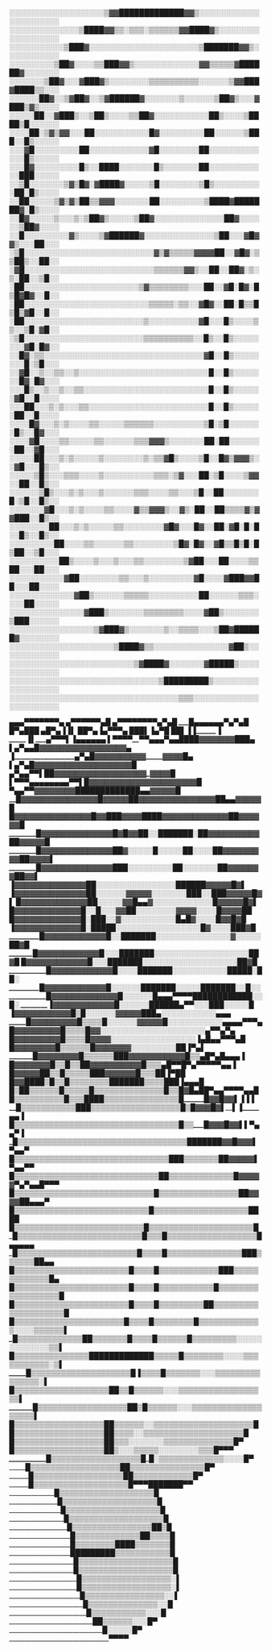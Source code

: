 ░░░░░░░░░░░░░░░░░░░▒▓▓█████████████▓▓▒░░░░░░░░░░░░░░░░░░░░░░
░░░░░░░░░░░░░░▒████▓▓▒▒░▒▒▒░▒▒▒▒▒▒▓▓████▓▒░░░░░░░░░░░░░░░░░░
░░░░░░░░░░░▒███▓░░░░░░░░░░░░░░░░░░░░░░▒███████▓▓▒░░░░░░░░░░░
░░░░░░░░░▒██▓░░░░▒▒███▓▓▒░░░░░░░░░░░░░▓▓▒▒▒▒▒▓██████▓░░░░░░░
░░░░░░░▒██▓░░░▓███▓▒░░░░░░░░▒▒▒▒▒▒▒▒▒▒░░░░░░▒▓▓███▓████▒▒░░░
░░░░░░██▓░░▒▓██▓░░▒▓██████▓░░░░░░░▒░░░░░░▒██▓▒░░░▓███▒▓▒░░░░
░░░░░██░░▓███▒░░▒██▒░░░░▒▒██▓░░░░░░░░░░░██▒░░░░▒████▒█░░░░░░
░░░░██░▒▓▒▓▓░░░██░░░░░░░░░░░█▓░░░░░░░░░██░░░░░░▒███░░█▒░░░░░
░░░▓█░░░░░░░░░██░░░░░░░░░░░░▓█░░░░░░░░██░░░░░░░░░░░░░█▒░░░░░
░░░█▓░░░░░░░░░█▒░░████░░░░░░░█▒░░░░░░░██░░░░░░░░░░░░███░░░░░
░░▒█░░░░░░░▒▓▒█▓░▓████▓░░░░░▒█░░░░░░░░▒█▒░░░░░░░░░░██░█▒░░░░
░░██░░░░░▒▓▒▓▒██▒▒▓▓▓░░░░░░░██░░░░░░░░░▒████▓███████▓░█▒░░░░
░░█▓░░░░░▒░░░▒░▒██▓▒░░░░░▒██▓░░░░░░░░░░░░░░██▓░░░░░░▒██▓░░░░
░░█░░░░░░░░░▓▒░░░░▒▓██████▓░░░░░░░░░░░░░░▒██░░░▓█▓▓▒░░░██░░░
░▒█░░░░░░░░░░░░░░░░░░░░░░░░░░▓▒▓▒▒▒▒▒▓▓▓▓██░░▓█▓░▒▒██▒░░██░░
░▓█░░░░░░░░░░░░░░░░░░░░░░░░░░▒▒▒▒▒▒▓▓▒░░██░░██▓░▒░▒░██░░▒█░░
░██░░░░░░░░░░░░░░░░░░░░░░░▒▓▒▒▒▒▒▒▒▒░░░██░░▓█░█▓░█▒█▓█▓░░█░░
░██░░░░░░░░░░░░░░░░░░░░░░░░░▒▒▒▒▒░▒▒░░▓█▓░░██░█▒▒█▒█▒▓█░░█░░
░██░░░░░░░░░░░░░░░░░░░░░░░░▒░░░░░░░░░░▓█░░░█▒░░░░▒▒░░▒█░▓█░░
░▒█░░░░░░░░░░░░░░░░░░░░░░░░▒▒▒▒▒▒▒▒▒▒░░█▒░░█▒░░░░░░░░▓█░█▓░░
░░█▓░▒▒░░░░░░░░░░░░░░░░░░░░░░░░░░░░░░░░▓█░░█▒░░░░░░░░█░▒█░░░
░░▓█░░▒░░▒▒░░▒░░░░░░░░░░░░░░░░░░░░░░░░░░█░░█▒░░░░░░░█▓░█▓░░░
░░░█▒░░▒░░▒░░▒▒░░░░░░░░░░░░░░░░░░░░░░░░░█░░█▒░░░░░░▓█░░█░░░░
░░░██░░░▒░▒░░░▒▒░░░░░░░░░░░░░░░░░░░░░░░░█░░█▒░░░░░░██░░█░░░░
░░░░█▓░░░▒░▒░░░░▒▒░░░░░▒▒▒▒▒▒░░░░░░░░░░▒█░▒█░░░░░░░█▒░░█▓░░░
░░░░▓█░░░░▒▒░░░░░▒▒░░░░░░▒▒▒▓▓▓▒░░░░░░░██░██░░░░░░░██░░▓█░░░
░░░░░██░░░▒░▒░░░░░▒░░░░░░░░▒░▒▒▓█▒░░░░▒█░░█▓▒▓▓▓▒░░▓█░░░█▒░░
░░░░░▒█▒░░░▒▒▒░░░░▒░░░░░░░░░░▒▒▒░▒▓░░░██░▒█░░░░▒▓▓░░██░░█▒░░
░░░░░░▒█▒░░░▒░▒░░░▒░░░░░░▒▒▒░░░░▒▒░░░▒█░░██░░░░░░░█░▒█░░█▒░░
░░░░░░░▓█░░░▒░▒░░░░▒▒░░░░▓▒▒▓▓▓▒░░▓▒░██░░██▒▒▒▒▓▒▓▓███░░█▒░░
░░░░░░░░██░░░▒░▒░░░░░▒▒░░░░░░░░▓█▓░░░█▓░░██░▓█░█░█░░█▒░░█▒░░
░░░░░░░░░██░░░░▒▒░░░░░░▒▒░░░░░░░░▒█▓░█▓░░▓█▒▒█▒█░█▒██░░▒█░░░
░░░░░░░░░░██▒░░░░▒░░░▒░░░▒▒░░░░░░░░▒▓██░░░██░░░░▒▒██░░░██░░░
░░░░░░░░░░░▓██░░░░░░░░▒▒░░░▒░░░░░░░░░▓█░░░░▓███▓▓██░░░██░░░░
░░░░░░░░░░░░░▓██▒░░░░░░▒▒▒▒▒░░░░░░░░░░██░░░░░░▒▒▒░░░░██░░░░░
░░░░░░░░░░░░░░░▓███▒░░░░░░░▒▒▒▒▒▒▒▒░░░░▓██▒░░░░░░░▒███░░░░░░
░░░░░░░░░░░░░░░░░▒▓███▓▒░░░░░░░▒░░▒▒▒▒░░░▒██▓██████▓░░░░░░░░
░░░░░░░░░░░░░░░░░░░░░▒████▓▒▒░░░░░░░░░░░░░░░▓██▒░░░░░░░░░░░░
░░░░░░░░░░░░░░░░░░░░░░░░░▒▓████▓░░░░░░░▓█████▒░░░░░░░░░░░░░░
░░░░░░░░░░░░░░░░░░░░░░░░░░░░░░▒█████████▒░░░░░░░░░░░░░░░░░░░
░░░░░░░░░░░░░░░░░░░░░░░░░░░░░░░░░░▒▒▒░░░░░░░░░░░░░░░░░░░░░░░




__________________▄▄▄▀▀▀▀▀▀▀▄
_______________▄▀▀____▀▀▀▀▄____█
___________▄▀▀__▀▀▀▀▀▀▄___▀▄___█
__________█▄▄▄▄▄▄_______▀▄__▀▄__█
_________█_________▀▄______█____█_█
______▄█_____________▀▄_____▐___▐_▌
______██_______________▀▄___▐_▄▀▀▀▄
______█________██_______▌__▐▄▀______█
______█_________█_______▌__▐▐________▐
_____▐__________▌_____▄▀▀▀__▌_______▐_____________▄▄▄▄▄▄
______▌__________▀▀▀▀________▀▀▄▄▄▀______▄▄████▓▓▓▓▓▓▓███▄
______▌____________________________▄▀__▄▄█▓▓▓▓▓▓▓▓▓▓▓▓▓▓▓▓▓▄
______▐__________________________▄▀_▄█▓▓▓▓▓▓▓▓▓▓_____▓▓____▓▓█▄
_______▌______________________▄▀_▄█▓▓▓▓▓▓▓▓▓▓▓____▓▓_▓▓_▓▓__▓▓█
_____▄▀▄_________________▄▀▀▌██▓▓▓▓▓▓▓▓▓▓▓▓▓__▓▓▓___▓▓_▓▓__▓▓█
____▌____▀▀▀▄▄▄▄▄▄▄▄▀▀___▌█▓▓▓▓▓▓▓▓▓▓▓▓▓▓▓__▓________▓▓___▓▓▓█
_____▀▄_________________▄▀▀▓▓▓▓▓▓▓▓█████████████▄▄_____▓▓__▓▓▓█
_______█▓▓▓▓▓▓▓▓▓▓▓▓▓▓▓█▓▓▓▓▓██▓▓▓▓▓▓▓▓▓▓▓▓▓▓▓██▄▄___▓▓▓▓▓█
_______█▓▓▓▓▓▓▓▓▓▓▓▓▓▓▓█▓▓███▓▓▓▓████▓▓▓▓▓▓▓▓▓▓▓▓▓██▓▓▓▓▓▓█
________█▓▓▓▓▓▓▓▓▓▓▓▓▓▓█▓█▓▓██░░███████░██▓▓▓▓▓▓▓▓▓▓██▓▓▓▓▓█
________█▓▓▓▓▓▓▓▓▓▓▓▓▓▓██▓░░░░░█░░░░░██░░░░██▓▓▓▓▓▓▓▓▓██▓▓▓▓▌
________█▓▓▓▓▓▓▓▓▓▓▓▓▓▓███░░░░░░░░____░██░░░░░░░██▓▓▓▓▓▓▓██▓▓▌
________▐▓▓▓▓▓▓▓▓▓▓▓▓▓▓██░░░░░░░________░░░░░░░░░██████▓▓▓▓▓█▓▌
________▐▓▓▓▓▓▓▓▓▓▓▓▓▓▓██░░░░░░___▓▓▓▓▓░░░░░░░███░░███▓▓▓▓▓█▓▌
_________█▓▓▓▓▓▓▓▓▓▓▓▓▓██░░░░░___▓▓█▄▄▓░░░░░░░░___░░░░█▓▓▓▓▓█▓▌
_________█▓▓▓▓▓▓▓▓▓▓▓▓▓█░░█░░░___▓▓██░░░░░░░░▓▓▓▓__░░░░█▓▓▓▓██
_________█▓▓▓▓▓▓▓▓▓▓▓▓▓█░███░░____▓░░░░░░░░░░░█▄█▓__░░░░█▓▓█▓█
_________▐▓▓▓▓▓▓▓▓▓▓▓▓▓█░█████░░░░░░░░░░░░░░░░░█▓__░░░░███▓█
__________█▓▓▓▓▓▓▓▓▓▓▓▓█░░███████░░░░░░░░░░░░░░░▓_░░░░░██▓█
__________█▓▓▓▓▓▓▓▓▓▓▓▓█░░░███████░░░░░░░░░░░░░░_░░░░░██▓█
__________█▓▓▓▓▓▓▓▓▓▓▓▓█░░░███████░░░░░░░░░░░░░░░░░░░██▓█
___________█▓▓▓▓▓▓▓▓▓▓▓▓█░░░░███████░░░░░░░░░░░█████░██░
___________█▓▓▓▓▓▓▓▓▓▓▓▓█░░░░░░__███████░░░░░███████░░█░░
___________█▓▓▓▓▓▓▓▓▓▓▓▓▓█░░░░░░█▄▄▄▀▀▀▀████████████░░█░
___________▐▓▓▓▓▓▓▓▓▓▓▓▓█░░░░░░██████▄__▀▀░░░███░░░░░█
___________▐▓▓▓▓▓▓▓▓▓▓▓█▒█░░░░░░▓▓▓▓▓███▄░░░░░░░░░░░____________▄▄▄
___________█▓▓▓▓▓▓▓▓▓█▒▒▒▒█░░░░░░▓▓▓▓▓█░░░░░░░░░░░______▄▄▄_▄▀▀____▀▄
__________█▓▓▓▓▓▓▓▓▓█▒▒▒▒█▓▓░░░░░░░░░░░░░░░░░░░░░____▄▀____▀▄_________▀▄
_________█▓▓▓▓▓▓▓▓▓█▒▒▒▒█▓▓▓▓░░░░░░░░░░░░░░░░░______▐▄________█▄▄▀▀▀▄__█
________█▓▓▓▓▓▓▓▓█▒▒▒▒▒▒█▓▓▓▓▓▓▓░░░░░░░░░____________█_█______▐_________▀▄▌
_______█▓▓▓▓▓▓▓▓█▒▒▒▒▒▒███▓▓▓▓▓▓▓▓▓▓▓█▒▒▄___________█__▀▄____█____▄▄▄____▐
______█▓▓▓▓▓▓▓█_______▒▒█▒▒██▓▓▓▓▓▓▓▓▓▓█▒▒▒▄_________█____▀▀█▀▄▀▀▀___▀▀▄▄▐
_____█▓▓▓▓▓██▒_________▒█▒▒▒▒▒███▓▓▓▓▓▓█▒▒▒██________▐_______▀█_____________█
____█▓▓████▒█▒_________▒█▒▒▒▒▒▒▒▒███████▒▒▒▒██_______█_______▐______▄▄▄_____█
__█▒██▒▒▒▒▒▒█▒▒____▒▒▒█▒▒▒▒▒▒▒▒▒▒▒▒▒▒█▒____▒█▓█__▄█__█______▀▄▄▀▀____▀▀▄▄█
__█▒▒▒▒▒▒▒▒▒▒█▒▒▒████▒▒▒▒▒▒▒▒▒▒▒▒▒▒▒█_______█▓▓█▓▓▌_▐________▐____________▐
__█▒▒▒▒▒▒▒▒▒▒▒███▒▒▒▒▒▒▒▒▒▒▒▒▒▒▒▒▒▒█▒_______█▓▓▓█▓▌__▌_______▐_____▄▄____▐
_█▒▒▒▒▒▒▒▒▒▒▒▒▒▒▒▒▒▒▒▒▒▒▒▒▒▒▒▒▒▒▒▒▒█▒▒_____█▓▓▓█▓▓▌__▌_______▀▄▄▀______▐
_█▒▒▒▒▒▒▒▒▒▒▒▒▒▒▒▒▒▒▒▒▒▒▒▒▒▒▒▒▒▒▒▒▒▒███████▓▓█▓▓▓▌__▀▄_______________▄▀
_█▒▒▒▒▒▒▒▒▒▒▒▒▒▒▒▒▒▒▒▒▒▒▒▒▒▒▒▒▒▒▒███▒▒▒▒▒▒▒██▓▓▓▓▓▌___▀▄_________▄▀▀
█▒▒▒▒▒▒▒▒▒▒▒▒▒▒▒▒▒▒▒▒▒▒▒▒▒▒▒▒▒██▒▒▒▒▒▒▒▒▒▒▒▒▒█▓▓▓▓▓▀▄__▀▄▄█▀▀▀
█▒▒▒▒▒▒▒▒▒▒▒▒▒▒▒▒▒▒▒▒▒▒▒▒▒▒▒▒█▒▒▒▒▒▒▒▒▒▒▒▒▒▒▒▒██▓▓▓▓██▄▄▄▀
█▒▒▒▒▒▒▒▒▒▒▒▒▒▒▒▒▒▒▒▒▒▒▒▒▒▒▒█▒▒▒▒▒▒▒▒▒▒▒▒▒▒▒▒▒▒▒████
█▒▒▒▒▒▒▒▒▒▒▒▒▒▒▒▒▒▒▒▒▒▒▒▒▒▒█▒▒▒▒▒▒▒▒▒▒▒▒▒▒▒▒▒▒▒▒▒█
_█▒▒▒▒▒▒▒▒▒▒▒▒▒▒▒▒▒▒▒▒▒▒▒▒▒█▒▒▒█▒▒▒▒▒▒▒▒▒▒▒▒▒▒▒▒▒▒█▄▄▄▄▄
_█▒▒▒▒▒▒▒▒▒▒▒▒▒▒▒▒▒▒▒▒▒▒▒▒█▒▒▒▒█▒▒▒▒▒▒▒▒▒▒▒▒▒▒▒███▒▒▒▒▒▒██▄▄
__█▒▒▒▒▒▒▒▒▒▒▒▒▒▒▒▒▒▒▒▒▒▒▒█▒▒▒▒█▒▒▒▒▒▒▒▒▒▒▒▒███▒▒▒▒▒▒▒▒▒▒▒▒▒█▄
__█▒▒▒▒▒▒▒▒▒▒▒▒▒▒▒▒▒▒▒▒▒▒▒█▒▒▒▒█▒▒▒▒▒▒▒▒▒▒▒█▒▒▒▒▒▒▒▒▒▒▒▒▒▒▒▒▒▒█
__█▒▒▒▒▒▒▒▒▒▒▒▒▒▒▒▒▒▒▒▒▒▒▒█▒▒▒▒█▒▒▒▒▒▒▒▒▒██▒▒▒▒▒▒▒▒▒▒▒▒▒▒▒▒▒▒▒▒█
___█▒▒▒▒▒▒▒▒▒▒▒▒▒▒▒▒▒▒▒▒▒▒█▒▒▒▒█▒▒▒▒▒▒▒▒█▒▒▒▒▒▒▒▒▒▒▒▒▒░░░░▒▒▒▒▒▒▌
____█▒▒▒▒▒▒▒▒▒▒▒▒▒██▒▒▒▒▒▒▒█▒▒▒▒█▒▒▒▒▒▒█▒▒▒▒▒▒▒▒▒░░░░░░░░░░░░░▒▒▌
____█▒▒▒▒▒▒▒▒▒▒▒▒▒▒▒█████████████▒▒▒▒▒█▒▒▒▒▒▒▒▒░░░░▒▒▒▒▒▒▒▒▒▒▒░▒▌
_____█▒▒▒▒▒▒▒▒▒▒▒▒▒▒▒▒▒▒▒▒█_______▐▒▒▒▒█▒▒▒▒▒▒▒░░░▒▒▒▒▒▒▒▒▒▒▒▒▒▒▒░▌
______█▒▒▒▒▒▒▒▒▒▒▒▒▒▒▒▒▒▒▒█________█▒▒█▒▒▒▒▒▒░░░▒▒▒▒▒▒▒▒▒▒▒▒▒▒▒▒▒▒▌
_______█▒▒▒▒▒▒▒▒▒▒▒▒▒▒▒▒▒▒█________█▒█▒▒▒▒▒▒░░░▒▒▒▒▒▒▒▒▒▒▒▒▒▒▒▒▒▒▒▌
________█▒▒▒▒▒▒▒▒▒▒▒▒▒▒▒▒▒▒█________█▒▒▒▒▒▒░░▒▒▒▒▒▒▒▒▒▒▒▒▒▒▒▒▒▒▒▒█
_________█▒▒▒▒▒▒▒▒▒▒▒▒▒▒▒▒▒▒█________█▒▒▒▒░░▒▒▒▒▒▒▒▒▒▒▒▒▒▒▒▒▒▒▒▒█
_________█▒▒▒▒▒▒▒▒▒▒▒▒▒▒▒▒▒▒█________█▒▒▒░░░░░░░▒▒▒▒▒▒▒▒▒▒▒▒▒▒█▀
__________█▒▒▒▒▒▒▒▒▒▒▒▒▒▒▒▒▒▒█_______█▒░░░▒▒▒▒▒░░░░░░░░▒▒▒█▀▀▀
___________█▒▒▒▒▒▒▒▒▒▒▒▒▒▒▒▒▒▒█_______█░▒▒▒▒▒▒▒▒▒▒▒▒▒░░░░█▀
____________█▒▒▒▒▒▒▒▒▒▒▒▒▒▒▒▒▒▒█_______█▒▒▒▒▒▒▒▒▒▒▒▒▒▒▒█▀
_____________█▒▒▒▒▒▒▒▒▒▒▒▒▒▒▒▒▒▒█_______█▒▒▒▒▒▒▒▒▒▒▒▒█▀
_____________█▒▒▒▒▒▒▒▒▒▒▒▒▒▒▒▒▒▒▒█_______▀▀▀███████▀▀
______________█▒▒▒▒▒▒▒▒▒▒▒▒▒▒▒▒▒▒▒█
_______________█▒▒▒▒▒▒▒▒▒▒▒▒▒▒▒▒▒▒▒█
________________█▒▒▒▒▒▒▒▒▒▒▒▒▒▒▒▒▒▒▒█
_________________█▒▒▒▒▒▒▒▒▒▒▒▒▒▒▒▒▒▒▒█
__________________█▒▒▒▒▒▒▒▒▒▒▒▒▒▒▒▒██▒█
___________________█▒▒▒▒▒▒▒▒▒▒▒▒▒██▒▒▒▒█
___________________█▒▒▒▒▒▒▒▒████▒▒▒▒▒▒▒█
___________________█████████▒▒▒▒▒▒▒▒▒▒▒█
____________________█▒▒▒▒▒▒▒▒▒▒▒▒▒▒▒▒▒▒▒█
____________________█▒▒▒▒▒▒▒▒▒▒▒▒▒▒▒▒▒▒▒█
_____________________█▒▒▒▒▒▒▒▒▒▒▒▒▒▒▒▒▒▒░▌
_____________________█▒▒▒▒▒▒▒▒▒▒▒▒▒▒▒▒▒▒░▌
______________________█▒▒▒▒▒▒▒▒▒▒▒▒▒▒▒▒░░▌
_______________________█▒▒▒▒▒▒▒▒▒▒▒▒▒▒░░█
________________________█▒▒▒▒▒▒▒▒▒▒▒░░░█
__________________________██▒▒▒▒▒▒░░░█▀
_____________________________█░░░░░█▀
_______________________________▀▀▀▀
